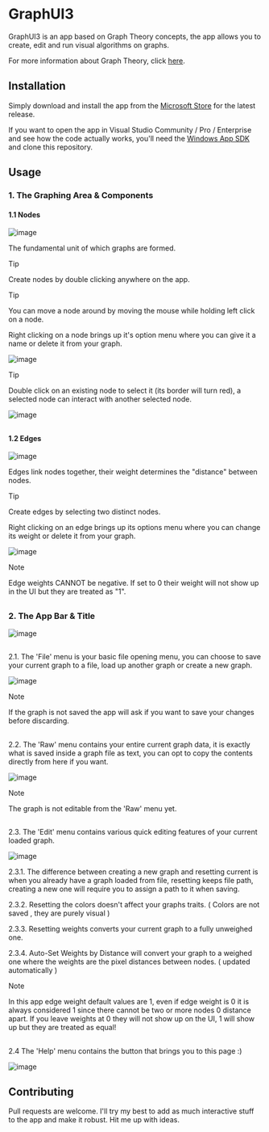 # GraphUI3

GraphUI3 is an app based on Graph Theory concepts, the app allows you to create, edit and run  visual algorithms on graphs.

For more information about Graph Theory, click [here](https://brilliant.org/wiki/graph-theory/).

## Installation
Simply download and install the app from the [Microsoft Store](https://microsoft.com) for the latest release.

If you want to open the app in Visual Studio Community / Pro / Enterprise and see how the code actually works, you'll need the [Windows App SDK](https://learn.microsoft.com/en-us/windows/apps/windows-app-sdk/set-up-your-development-environment?tabs=cs-vs-community%2Ccpp-vs-community%2Cvs-2022-17-1-a%2Cvs-2022-17-1-b) and clone this repository.

## Usage

### 1. The Graphing Area & Components

#### 1.1 Nodes

![image](https://github.com/roland31x/GraphUI3/assets/115028239/0b4ecd15-b8a0-41ed-831c-514f58be9437)

The fundamental unit of which graphs are formed.

>[!TIP]
>Create nodes by double clicking anywhere on the app.

>[!TIP]
>You can move a node around by moving the mouse while holding left click on a node.

Right clicking on a node brings up it's option menu where you can give it a name or delete it from your graph.

![image](https://github.com/roland31x/GraphUI3/assets/115028239/848d9b5c-aaf4-4771-a123-e571d07e545c)

>[!TIP]
>Double click on an existing node to select it (its border will turn red), a selected node can interact with another selected node.

![image](https://github.com/roland31x/GraphUI3/assets/115028239/ba4533dd-c488-4c7d-988a-9c7881487384)

##
#### 1.2 Edges 

![image](https://github.com/roland31x/GraphUI3/assets/115028239/6bb00dac-81af-454a-ac1d-5e229f2446c2)

Edges link nodes together, their weight determines the "distance" between nodes.

>[!TIP]
>Create edges by selecting two distinct nodes.

Right clicking on an edge brings up its options menu where you can change its weight or delete it from your graph.

![image](https://github.com/roland31x/GraphUI3/assets/115028239/036c38d1-acab-4a64-86a2-61d65c5d41e9)

>[!NOTE]
>Edge weights CANNOT be negative. If set to 0 their weight will not show up in the UI but they are treated as "1".

##
### 2. The App Bar & Title
![image](https://github.com/roland31x/GraphUI3/assets/115028239/af1c538a-4aa6-48fd-93bc-ecbde9a7aa38)

##
2.1. The 'File' menu is your basic file opening menu, you can choose to save your current graph to a file, load up another graph or create a new graph.

![image](https://github.com/roland31x/GraphUI3/assets/115028239/8bcdface-ab98-4560-82a5-7d2c009fb928)

> [!NOTE]
> If the graph is not saved the app will ask if you want to save your changes before discarding.

##
2.2. The 'Raw' menu contains your entire current graph data, it is exactly what is saved inside a graph file as text, you can opt to copy the contents directly from here if you want.

![image](https://github.com/roland31x/GraphUI3/assets/115028239/7626fa2c-2deb-44f5-ba81-4b15d4ac8594)

> [!NOTE]
> The graph is not editable from the 'Raw' menu yet.

##
2.3. The 'Edit' menu contains various quick editing features of your current loaded graph.

![image](https://github.com/roland31x/GraphUI3/assets/115028239/0187f633-439a-464d-be05-b862b529b74c)

2.3.1. The difference between creating a new graph and resetting current is when you already have a graph loaded from file, resetting keeps file path, creating a new one will require you to assign a path to it when saving.

2.3.2. Resetting the colors doesn't affect your graphs traits. ( Colors are not saved , they are purely visual )

2.3.3. Resetting weights converts your current graph to a fully unweighed one.

2.3.4. Auto-Set Weights by Distance will convert your graph to a weighed one where the weights are the pixel distances between nodes. ( updated automatically )

> [!NOTE]
> In this app edge weight default values are 1, even if edge weight is 0 it is always considered 1 since there cannot be two or more nodes 0 distance apart.
> If you leave weights at 0 they will not show up on the UI, 1 will show up but they are treated as equal!
##
2.4 The 'Help' menu contains the button that brings you to this page :)

![image](https://github.com/roland31x/GraphUI3/assets/115028239/737c980f-6566-4dad-a2f8-5f8e10ce7fc4)
##








## Contributing

Pull requests are welcome. I'll try my best to add as much interactive stuff to the app and make it robust. Hit me up with ideas.
